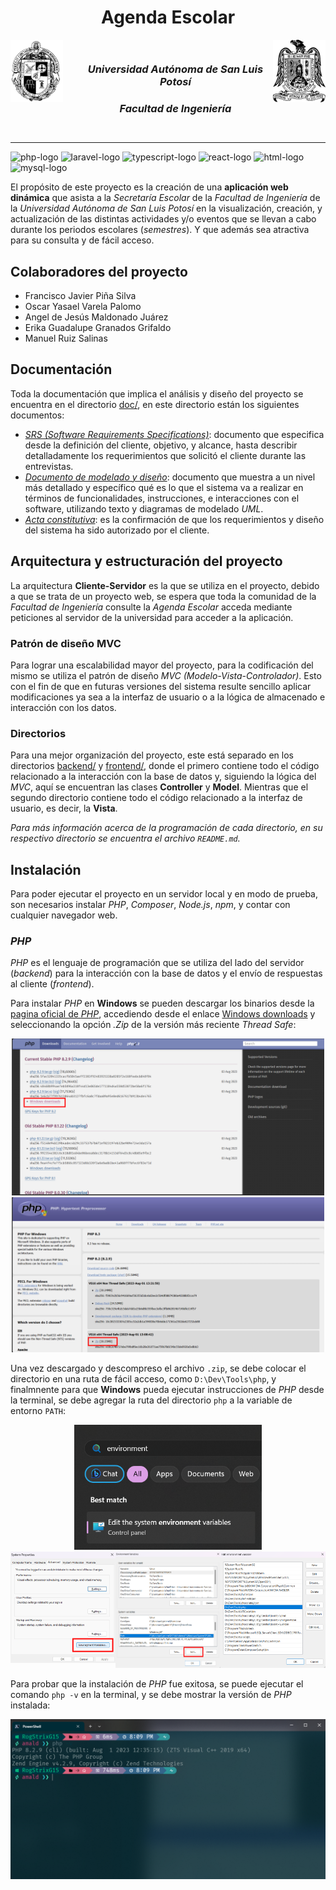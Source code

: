 <h1><center>Agenda Escolar</center></h1>
<center style="display: flex; justify-content: space-between;">
<img src="doc/img/ingenieria.png" height=100 alt="logo-ingeniería">
  <ul style="list-style-type: none;">
    <li><i><h3>Universidad Autónoma de San Luis Potosí</h3></i></li>
    <li><i><h3>Facultad de Ingeniería</h3></i></li>
  </ul>
  <img src="doc/img/uaslp.png" height=100 alt="logo-uaslp">
</center>
<hr>

![php-logo](https://img.shields.io/badge/PHP-777BB4?style=for-the-badge&logo=php&logoColor=white)
![laravel-logo](https://img.shields.io/badge/Laravel-FF2D20?style=for-the-badge&logo=laravel&logoColor=white)
![typescript-logo](https://img.shields.io/badge/TypeScript-007ACC?style=for-the-badge&logo=typescript&logoColor=white)
![react-logo](https://img.shields.io/badge/React-20232A?style=for-the-badge&logo=react&logoColor=61DAFB)
![html-logo](https://img.shields.io/badge/HTML5-E34F26?style=for-the-badge&logo=html5&logoColor=white)
![mysql-logo](https://img.shields.io/badge/MySQL-005C84?style=for-the-badge&logo=mysql&logoColor=white)

El propósito de este proyecto es la creación de una **aplicación web dinámica** que asista a la *Secretaría Escolar* de
la *Facultad de Ingeniería* de la *Universidad Autónoma de San Luis Potosí* en la visualización, creación, y
actualización de las distintas actividades y/o eventos que se llevan a cabo durante los periodos escolares 
(*semestres*). Y que además sea atractiva para su consulta y de fácil acceso.

## Colaboradores del proyecto

- Francisco Javier Piña Silva
- Oscar Yasael Varela Palomo
- Angel de Jesús Maldonado Juárez
- Erika Guadalupe Granados Grifaldo
- Manuel Ruiz Salinas

## Documentación

Toda la documentación que implica el análisis y diseño del proyecto se encuentra en el directorio [doc/](./doc),
en este directorio están los siguientes documentos:

- [*SRS (Software Requirements Specifications)*](./doc/SRS.docx): documento que especifica desde la definición del 
  cliente, objetivo, y alcance, hasta describir detalladamente los requerimientos que solicitó el cliente durante las 
  entrevistas.
- [*Documento de modelado y diseño*](./doc/Modelado%20y%20diseño.docx): documento que muestra a un nivel más detallado 
  y específico qué es lo que el sistema va a realizar en términos de funcionalidades, instrucciones, e interacciones 
  con el software, utilizando texto y diagramas de modelado *UML*.
- [*Acta constitutiva*](./doc/Acta%20constitutiva.docx): es la confirmación de que los requerimientos y diseño del
  sistema ha sido autorizado por el cliente.

## Arquitectura y estructuración del proyecto

La arquitectura **Cliente-Servidor** es la que se utiliza en el
proyecto, debido a que se trata de un proyecto web,
se espera que toda la comunidad de la *Facultad de Ingeniería* 
consulte la *Agenda Escolar* acceda mediante peticiones al servidor de
la universidad para acceder a la aplicación.

### Patrón de diseño MVC

Para lograr una escalabilidad mayor del proyecto, para la codificación
del mismo se utiliza el patrón de diseño *MVC 
(Modelo-Vista-Controlador)*. Esto con el fin de que en futuras
versiones del sistema resulte sencillo aplicar modificaciones ya sea a
la interfaz de usuario o a la lógica de almacenado e interacción con
los datos.

### Directorios

Para una mejor organización del proyecto, este está separado en los
directorios [backend/](./backend) y [frontend/](./frontend), donde el
primero contiene todo el código relacionado a la interacción con la
base de datos y, siguiendo la lógica del *MVC*, aquí se encuentran las
clases **Controller** y **Model**. Mientras que el segundo directorio
contiene todo el código relacionado a la interfaz de usuario, es decir,
la **Vista**.

*Para más información acerca de la programación de cada directorio,
en su respectivo directorio se encuentra el archivo `README.md`.*

## Instalación

Para poder ejecutar el proyecto en un servidor local y en modo de
prueba, son necesarios instalar *PHP*, *Composer*, *Node.js*, *npm*, y
contar con cualquier navegador web.

### *PHP*

*PHP* es el lenguaje de programación que se utiliza del lado del servidor
(*backend*) para la interacción con la base de datos y el envío de
respuestas al cliente (*frontend*).

Para instalar *PHP* en **Windows** se pueden descargar los binarios
desde la [pagina oficial de *PHP*](https://www.php.net/downloads.php),
accediendo desde el enlace 
[Windows downloads](https://windows.php.net/download#php-8.2) y
seleccionando la opción *.Zip* de la versión más reciente 
*Thread Safe*:

<center>
  <img src='doc/img/php-download.png' width=500 alt='Descarga PHP'/>
</center>

<center>
  <img src='doc/img/php-download-zip.png' width=500 alt='Descarga PHP ZIP'/>
</center>

Una vez descargado y descompreso el archivo `.zip`, se 
debe colocar el directorio en una ruta de fácil acceso,
como `D:\Dev\Tools\php`, y finalmnente para que 
**Windows** pueda ejecutar instrucciones de *PHP* desde la
terminal, se debe agregar la ruta del directorio `php` a la
variable de entorno `PATH`:

<center>
  <img src='doc/img/search-env-vars.png' width=300 alt='Search Envvars'/>
</center>

<div style='display:flex;'>

<center>
  <img src='doc/img/access-env-vars.png' width=300 alt='Access Envvars'/>
</center>

<center>
  <img src='doc/img/edit-path-var.png' width=300 alt='Edit PATH'/>
</center>

<center>
  <img src='doc/img/php-path-var.png' width=300 alt='PHP PATH Var'/>
</center>

</div>

Para probar que la instalación de *PHP* fue exitosa, se puede
ejecutar el comando `php -v` en la terminal, y se debe mostrar
la versión de *PHP* instalada:

![PHP Version](doc/img/php-version.png)
